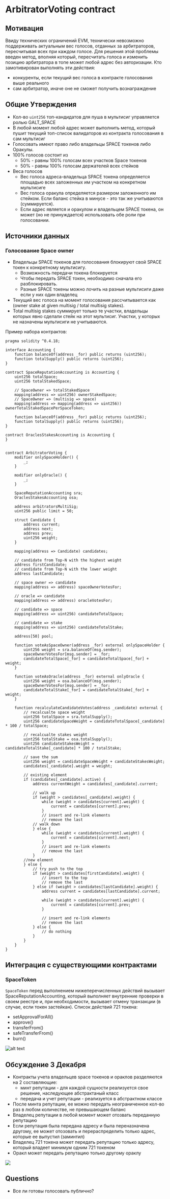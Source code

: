 # ArbitratorVoting contract

## Мотивация

Ввиду технических ограничений EVM, технически невозможно поддерживать актуальным вес голосов, отданных за арбитраторов, пересчитывая всех при каждом голосе. Для решения этой проблемы введен метод, вполняя который, пересчитать голоса и изменить позицию арбитратора в топе может любой адрес без авторизации. Кто замотивирован выполнять эти действия:
* конкуренты, если текущий вес голоса в контракте голосования выше реального
* сам арбитратор, иначе оне не сможет получить вознаграждение

## Общие Утверждения

* Кол-во `uint256` топ-кандидатов для пуша в мультисиг управляется ролью GALT_SPACE
* В любой момент любой адрес может выполнить метод, который пушит текущий топ-список валидаторов из контракта голосования в сам мультисиг
* Голосовать имеют право либо владельцы SPACE токенов либо Оракулы.
* 100% голосов состоит из
    * 50% - равны 100% голосам всех участков Space токенов
    * 50% - равны 100% голосам держателей всех стейков
* Веса голосов
    * Вес голоса адреса-владельца SPACE токена определяется площадью всех заложенных им участком на конкретном мультисиге
    * Вес голоса оракула определяется размером заложенного им стейком. Если баланс стейка в минусе - это так же учитываются (суммируется).
    * Если адрес является и оракулом и владельцем SPACE токена, он может (но не принуждается) использовать обе роли при голосовании.

## Источники данных
### Голосование Space owner
* Владельцы SPACE токенов для голосования блокируют свой SPACE токен к конкретному мультисигу.
    * Возможность передачи токена блокируется
    * Чтобы передать SPACE токен, необходимо сначала его разблокировать.
    * Разные SPACE токены можно лочить на разные мультисиги даже если у них один владелец
* Текущий вес голоса на момент голосования рассчитывается как (owner stake at given multisig / total multisig stakes).
* Total multisig stakes суммирует только те участки, владельцы которых явно сделали стейк на этот мультисиг. Участки, у которых не назначены мультисиги не учитываются.

Пример набора контрактов:

````solidity
pragma solidity ^0.4.18;

interface Accounting {
    function balanceOf(address _for) public returns (uint256);
    function totalSupply() public returns (uint256);
}

contract SpaceReputationAccounting is Accounting {
    uint256 totalSpace;
    uint256 totalStakedSpace;

    // SpaceOwner => totalStakedSpace
    mapping(address => uint256) ownerStakedSpace;
    // SpaceOwner => (multisig => space)
    mapping(address => mapping(address => uint256)) ownerTotalStakedSpacePerSpaceToken;

    function balanceOf(address _for) public returns (uint256);
    function totalSupply() public returns (uint256);
}

contract OraclesStakesAccounting is Accounting {
}


contract ArbitratorVoting {
    modifier onlySpaceHolder() {
        _;
    }

    modifier onlyOracle() {
        _;
    }

    SpaceReputationAccounting sra;
    OraclesStakesAccounting osa;

    address arbitratorsMultiSig;
    uint256 public limit = 50;

    struct Candidate {
        address current;
        address next;
        address prev;
        uint256 weight;
    }
    
    mapping(address => Candidate) candidates;

    // candidate from Top-N with the highest weight
    address firstCandidate;
    // candidate from Top-N with the lower weight
    address lastCandidate;

    // space owner => candidate
    mapping(address => address) spaceOwnerVotesFor;
    
    // oracle => candidate
    mapping(address => address) oracleVotesFor;

    // candidate => space
    mapping(address => uint256) candidateTotalSpace;
    
    // candidate => stake
    mapping(address => uint256) candidateTotalStake;

    address[50] pool;

    function voteAsSpaceOwner(address _for) external onlySpaceHolder {
        uint256 weight = sra.balanceOf(msg.sender);
        spaceOwnerVotesFor[msg.sender] = _for;
        candidateTotalSpace[_for] = candidateTotalSpace[_for] + weight;
    }

    function voteAsOracle(address _for) external onlyOracle {
        uint256 weight = osa.balanceOf(msg.sender);
        spaceOwnerVotesFor[msg.sender] = _for;
        candidateTotalStake[_for] = candidateTotalStake[_for] + weight;
    }

    function recalculateCandidateVotes(address _candidate) external {
        // recalcualte space weight
        uint256 totalSpace = sra.totalSupply();
        uint256 candidateSpaceWeight = candidateTotalSpace[_candidate] * 100 / totalSpace;

        // recalcualte stakes weight
        uint256 totalStake = osa.totalSupply();
        uint256 candidateStakesWeight = candidateTotalStake[_candidate] * 100 / totalStake;
        
        // save the sum
        uint256 weight = candidateSpaceWeight + candidateStakesWeight;
        candidates[_candidate].weight = weight;
        
        // existing element
        if (candidates[_candidate].active) {
            address currentWeight = candidates[_candidate].current;

            // walk up
            if (weight > candidates[_candidate].weight) {
                while (weight > candidates[current].weight) {
                    current = candidates[current].prev;
                }
                // insert and re-link elements
                // remove the last
            // walk down
            } else {
                while (weight < candidates[current].weight) {
                    current = candidates[current].next;
                }
                // insert and re-link elements
                // remove the last
            }
        //new element
        } else {
            // try push to the top
            if (weight > candidates[firstCandidate].weight) {
                // insert to the top
                // remove the last
            } else if (weight > candidates[lastCandidate].weight) {
                address current = candidates[lastCandidate].current;
    
                while (weight > candidates[current].weight) {
                    current = candidates[current].prev;
                }
    
                // insert and re-link elements
                // remove the last
            } else {
                // do nothing
            }
        }
    }
}

````


## Интеграция с существующими контрактами
### SpaceToken
`SpaceToken` перед выполнением нижеперечисленных действий вызывает SpaceReputationAccounting, который выполняет внутренние проверки в своем реестре и, при необходимости, вызывает отмену транзакции (в случае, если токен застейкан). Список действий 721 токена:
* setApprovalForAll()
* approve()
* transferFrom()
* safeTransferFrom()
* burn()

![alt text](https://docs.google.com/drawings/d/e/2PACX-1vTHs-0ZSvvgisoPGW1V434Y2JwptSRCx2TqxWG6VOrvYOQJwJz2nBZIyflnUyPmVFxZDPKLJDTiV0pE/pub?w=960&h=720)



## Обсуждение 3 Декабря
* Контракты учета владельцев space токенов и ораклов разделяются на 2 составляющие:
   * минт репутации - для каждой сущности реализуется свое решение, наследующее абстрактаный класс
   * передача и учет репутации - реализуется в абстрактном классе
* После минта репутации, ее можно передать неограниченное кол-во раз в любом количестве, не превышающем баланс
* Владелец репутации в любой момент может отозвать переданную репутацию
* Если репутация была передана адресу и была переназначена другому, ее может отозовать и перераспределить только адрес, которые ее выпустил (заминтил)
* Владелец 721 токена может передать репутацию только адресу, который владеет минимум одним 721 токеном
* Оракл может передать репутацию только другому ораклу

![](../../images/IMG_20181203_153430.jpg)

## Questions

* Все ли готовы голосовать публично?

